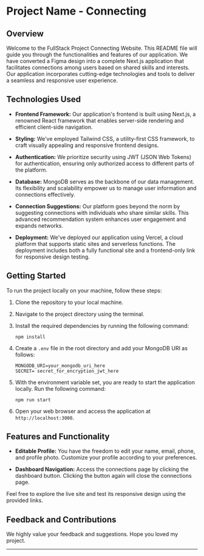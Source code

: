 # Project Name - Connecting


## Overview

Welcome to the FullStack Project Connecting Website. This README file will guide you through the functionalities and features of our application. We have converted a Figma design into a complete Next.js application that facilitates connections among users based on shared skills and interests. Our application incorporates cutting-edge technologies and tools to deliver a seamless and responsive user experience.

## Technologies Used

- **Frontend Framework:** Our application's frontend is built using Next.js, a renowned React framework that enables server-side rendering and efficient client-side navigation.

- **Styling:** We've employed Tailwind CSS, a utility-first CSS framework, to craft visually appealing and responsive frontend designs.

- **Authentication:** We prioritize security using JWT (JSON Web Tokens) for authentication, ensuring only authorized access to different parts of the platform.

- **Database:** MongoDB serves as the backbone of our data management. Its flexibility and scalability empower us to manage user information and connections effectively.

- **Connection Suggestions:** Our platform goes beyond the norm by suggesting connections with individuals who share similar skills. This advanced recommendation system enhances user engagement and expands networks.

- **Deployment:** We've deployed our application using Vercel, a cloud platform that supports static sites and serverless functions. The deployment includes both a fully functional site and a frontend-only link for responsive design testing.


## Getting Started

To run the project locally on your machine, follow these steps:

1. Clone the repository to your local machine.
   
2. Navigate to the project directory using the terminal.
   
3. Install the required dependencies by running the following command:
   
   ```
   npm install
   ```
   
4. Create a `.env` file in the root directory and add your MongoDB URI as follows:
   
   ```
   MONGODB_URI=your_mongodb_uri_here
   SECRET= secret_for_encryption_jwt_here
   ```

5. With the environment variable set, you are ready to start the application locally. Run the following command:
   
   ```
   npm run start
   ```

6. Open your web browser and access the application at `http://localhost:3000`.

## Features and Functionality

- **Editable Profile:** You have the freedom to edit your name, email, phone, and profile photo. Customize your profile according to your preferences.

- **Dashboard Navigation:** Access the connections page by clicking the dashboard button. Clicking the button again will close the connections page.



Feel free to explore the live site and test its responsive design using the provided links.

## Feedback and Contributions

We highly value your feedback and suggestions. 
Hope you loved my project.



---

